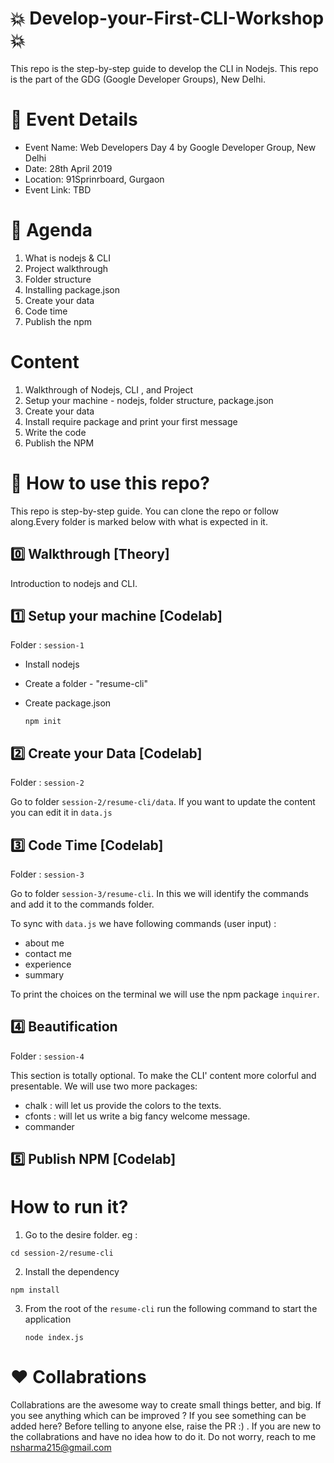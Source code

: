 # :boom: Develop-your-First-CLI-Workshop :boom:

This repo is the step-by-step guide to develop the CLI in Nodejs. This repo is the part of the GDG (Google Developer Groups), New Delhi.

# :calendar: Event Details

- Event Name: Web Developers Day 4 by Google Developer Group, New Delhi
- Date: 28th April 2019
- Location: 91Sprinrboard, Gurgaon
- Event Link: TBD

# :memo: Agenda

1. What is nodejs & CLI
2. Project walkthrough
3. Folder structure
4. Installing package.json
5. Create your data
6. Code time
7. Publish the npm

# Content

1. Walkthrough of Nodejs, CLI , and Project
2. Setup your machine - nodejs, folder structure, package.json
3. Create your data
4. Install require package and print your first message
5. Write the code
6. Publish the NPM

# :bell: How to use this repo?

This repo is step-by-step guide. You can clone the repo or follow along.Every folder is marked
below with what is expected in it.

## :zero: Walkthrough [Theory]

Introduction to nodejs and CLI.

## :one: Setup your machine [Codelab]

Folder : `session-1`

- Install nodejs
- Create a folder - "resume-cli"
- Create package.json

  `npm init`

## :two: Create your Data [Codelab]

Folder : `session-2`

Go to folder `session-2/resume-cli/data`.
If you want to update the content you can edit it in `data.js`

## :three: Code Time [Codelab]

Folder : `session-3`

Go to folder `session-3/resume-cli`.
In this we will identify the commands and add it to the commands folder.

To sync with `data.js` we have following commands (user input) :

- about me
- contact me
- experience
- summary

To print the choices on the terminal we will use the npm package `inquirer`.

## :four: Beautification

Folder : `session-4`

This section is totally optional.
To make the CLI' content more colorful and presentable. We will use two more packages:

- chalk : will let us provide the colors to the texts.
- cfonts : will let us write a big fancy welcome message.
- commander

## :five: Publish NPM [Codelab]

# How to run it?

1. Go to the desire folder. eg :

`cd session-2/resume-cli`

2. Install the dependency

`npm install`

3. From the root of the `resume-cli` run the following command to start the application

   `node index.js`

# :hearts: Collabrations

Collabrations are the awesome way to create small things better, and big. If you see anything which can be improved ? If you see something can be added here? Before telling to anyone else, raise the PR :) . If you are new to the collabrations and have no idea how to do it. Do not worry, reach to me nsharma215@gmail.com
